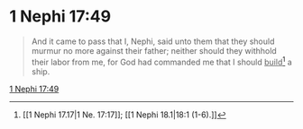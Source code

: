 # 1 Nephi 17:49

> And it came to pass that I, Nephi, said unto them that they should murmur no more against their father; neither should they withhold their labor from me, for God had commanded me that I should <u>build</u>[^a] a ship.

[1 Nephi 17:49](https://www.churchofjesuschrist.org/study/scriptures/bofm/1-ne/17?lang=eng&id=p49#p49)


[^a]: [[1 Nephi 17.17|1 Ne. 17:17]]; [[1 Nephi 18.1|18:1 (1-6).]]
